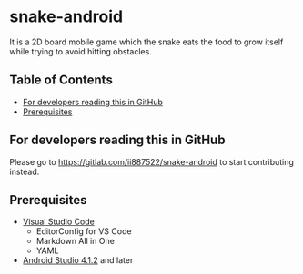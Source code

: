 # snake-android
It is a 2D board mobile game which the snake eats the food to grow itself while trying to avoid hitting obstacles.

## Table of Contents
- [For developers reading this in GitHub](https://gitlab.com/ii887522/snake-android#for-developers-reading-this-in-github)
- [Prerequisites](https://gitlab.com/ii887522/snake-android#prerequisites)

## For developers reading this in GitHub
Please go to https://gitlab.com/ii887522/snake-android to start contributing instead.

## Prerequisites
- [Visual Studio Code](https://code.visualstudio.com/)
  - EditorConfig for VS Code
  - Markdown All in One
  - YAML
- [Android Studio 4.1.2](https://developer.android.com/studio) and later
